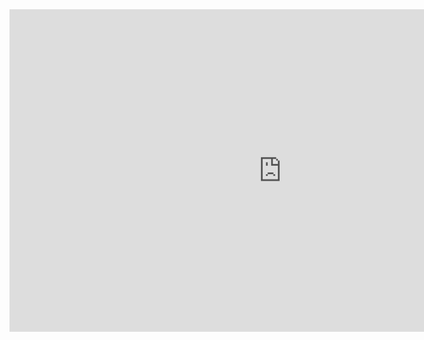 <iframe src="https://docs.google.com/presentation/d/e/2PACX-1vSlheHJH_qZNlfSwoq59F9BxjUwap6RxVt9G7ifM-RmxDV1zp5z4qBffNYO0rXnsQ/embed?start=false&loop=false&delayms=3000" frameborder="0" width="960" height="569" allowfullscreen="true" mozallowfullscreen="true" webkitallowfullscreen="true"></iframe>

